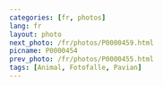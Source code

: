 ```yaml
---
categories: [fr, photos]
lang: fr
layout: photo
next_photo: /fr/photos/P0000459.html
picname: P0000454
prev_photo: /fr/photos/P0000455.html
tags: [Animal, Fotofalle, Pavian]
---
```

